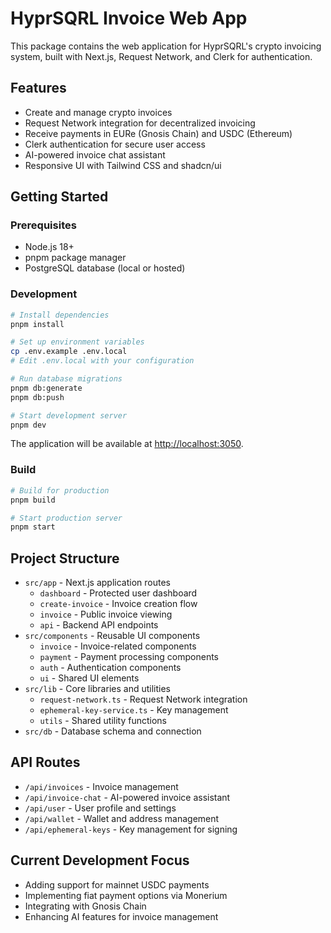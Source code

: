 # HyprSQRL Invoice Web App

This package contains the web application for HyprSQRL's crypto invoicing system, built with Next.js, Request Network, and Clerk for authentication.

## Features

- Create and manage crypto invoices
- Request Network integration for decentralized invoicing
- Receive payments in EURe (Gnosis Chain) and USDC (Ethereum)
- Clerk authentication for secure user access
- AI-powered invoice chat assistant
- Responsive UI with Tailwind CSS and shadcn/ui

## Getting Started

### Prerequisites

- Node.js 18+
- pnpm package manager
- PostgreSQL database (local or hosted)

### Development

```bash
# Install dependencies
pnpm install

# Set up environment variables
cp .env.example .env.local
# Edit .env.local with your configuration

# Run database migrations
pnpm db:generate
pnpm db:push

# Start development server
pnpm dev
```

The application will be available at [http://localhost:3050](http://localhost:3050).

### Build

```bash
# Build for production
pnpm build

# Start production server
pnpm start
```

## Project Structure

- `src/app` - Next.js application routes
  - `dashboard` - Protected user dashboard
  - `create-invoice` - Invoice creation flow
  - `invoice` - Public invoice viewing
  - `api` - Backend API endpoints
- `src/components` - Reusable UI components
  - `invoice` - Invoice-related components
  - `payment` - Payment processing components
  - `auth` - Authentication components
  - `ui` - Shared UI elements
- `src/lib` - Core libraries and utilities
  - `request-network.ts` - Request Network integration
  - `ephemeral-key-service.ts` - Key management
  - `utils` - Shared utility functions
- `src/db` - Database schema and connection

## API Routes

- `/api/invoices` - Invoice management
- `/api/invoice-chat` - AI-powered invoice assistant
- `/api/user` - User profile and settings
- `/api/wallet` - Wallet and address management
- `/api/ephemeral-keys` - Key management for signing

## Current Development Focus

- Adding support for mainnet USDC payments
- Implementing fiat payment options via Monerium
- Integrating with Gnosis Chain
- Enhancing AI features for invoice management